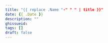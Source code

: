 ```yaml
---
title: "{{ replace .Name "-" " " | title }}"
date: {{ .Date }}
description: ""
ghissueid: 
tags: []
draft: false
---
```


